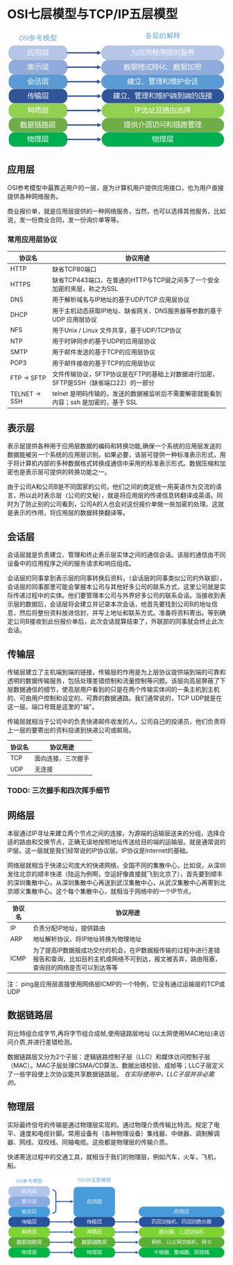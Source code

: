 # OSI七层模型与TCP/IP五层模型

![OSI参考模型](Resources/OSI.png "OSI参考模型")

## 应用层

OSI参考模型中最靠近用户的一层，是为计算机用户提供应用接口，也为用户直接提供各种网络服务。

商业报价单，就是应用层提供的一种网络服务，当然，也可以选择其他服务，比如说，发一份商业合同，发一份询价单等等。

### 常用应用层协议

| 协议名 | 协议用途 |
|  ---- | ----  |
| HTTP | 缺省TCP80端口 |
| HTTPS | 缺省TCP443端口，在普通的HTTP与TCP层之间多了一个安全加密的夹层，称之为SSL |
| DNS |用于解析域名与IP地址的基于UDP/TCP 应用层协议 |
| DHCP | 用于主机动态获取IP地址、缺省网关、DNS服务器等参数的基于UDP 应用层协议 |
| NFS | 用于Unix / Linux 文件共享，基于UDP/TCP协议 |
| NTP | 用于时钟同步的基于UDP的应用层协议 |
| SMTP | 用于邮件发送的基于TCP的应用层协议 |
| POP3 | 用于邮件接收的基于TCP的应用层协议 |
| FTP -> SFTP | 文件传输协议，SFTP协议是在FTP的基础上对数据进行加密，SFTP是SSH（缺省端口22）的一部分 |
| TELNET -> SSH | telnet 是明码传输的，发送的数据被监听后不需要解密就能看到内容；ssh 是加密的，基于 SSL |

## 表示层

表示层提供各种用于应用层数据的编码和转换功能,确保一个系统的应用层发送的数据能被另一个系统的应用层识别。如果必要，该层可提供一种标准表示形式，用于将计算机内部的多种数据格式转换成通信中采用的标准表示形式。数据压缩和加密也是表示层可提供的转换功能之一。

由于公司A和公司B是不同国家的公司，他们之间的商定统一用英语作为交流的语言，所以此时表示层（公司的文秘），就是将应用层的传递信息转翻译成英语。同时为了防止别的公司看到，公司A的人也会对这份报价单做一些加密的处理。这就是表示的作用，将应用层的数据转换翻译等。

## 会话层

会话层就是负责建立、管理和终止表示层实体之间的通信会话。该层的通信由不同设备中的应用程序之间的服务请求和响应组成。

会话层的同事拿到表示层的同事转换后资料，（会话层的同事类似公司的外联部），会话层的同事那里可能会掌握本公司与其他好多公司的联系方式，这里公司就是实际传递过程中的实体。他们要管理本公司与外界好多公司的联系会话。当接收到表示层的数据后，会话层将会建立并记录本次会话，他首先要找到公司B的地址信息，然后将整份资料放进信封，并写上地址和联系方式。准备将资料寄出。等到确定公司B接收到此份报价单后，此次会话就算结束了，外联部的同事就会终止此次会话。

## 传输层

传输层建立了主机端到端的链接，传输层的作用是为上层协议提供端到端的可靠和透明的数据传输服务，包括处理差错控制和流量控制等问题。该层向高层屏蔽了下层数据通信的细节，使高层用户看到的只是在两个传输实体间的一条主机到主机的、可由用户控制和设定的、可靠的数据通路。我们通常说的，TCP UDP就是在这一层。端口号既是这里的"端"。

传输层就相当于公司中的负责快递邮件收发的人，公司自己的投递员，他们负责将上一层的要寄出的资料投递到快递公司或邮局。

| 协议名 | 协议用途 |
|  ---- | ----  |
| TCP | 面向连接，三次握手 |
| UDP | 无连接 |

### TODO: 三次握手和四次挥手细节

## 网络层

本层通过IP寻址来建立两个节点之间的连接，为源端的运输层送来的分组，选择合适的路由和交换节点，正确无误地按照地址传送给目的端的运输层。就是通常说的IP层。这一层就是我们经常说的IP协议层。IP协议是Internet的基础。

网络层就相当于快递公司庞大的快递网络，全国不同的集散中心，比如说，从深圳发往北京的顺丰快递（陆运为例啊，空运好像直接就飞到北京了），首先要到顺丰的深圳集散中心，从深圳集散中心再送到武汉集散中心，从武汉集散中心再寄到北京顺义集散中心。这个每个集散中心，就相当于网络中的一个IP节点。

| 协议名 | 协议用途 |
|  ---- | ----  |
| IP | 负责分配IP地址，提供路由 |
| ARP | 地址解析协议，将IP地址转换为物理地址 |
| ICMP | 为了提高IP数据报成功交付的机会，在IP数据报传输的过程中进行差错报告和查询，比如目的主机或网络不可到达，报文被丢弃，路由阻塞，查询目的网络是否可以到达等等 |
注： ping是应用层直接使用网络层ICMP的一个特例，它没有通过运输层的TCP或UDP


## 数据链路层

将比特组合成字节,再将字节组合成帧,使用链路层地址 (以太网使用MAC地址)来访问介质,并进行差错检测。

数据链路层又分为2个子层：逻辑链路控制子层（LLC）和媒体访问控制子层（MAC）。MAC子层处理CSMA/CD算法、数据出错校验、成帧等；LLC子层定义了一些字段使上次协议能共享数据链路层。
*在实际使用中，LLC子层并非必需的。*

## 物理层

实际最终信号的传输是通过物理层实现的。通过物理介质传输比特流。规定了电平、速度和电缆针脚。常用设备有（各种物理设备）集线器、中继器、调制解调器、网线、双绞线、同轴电缆。这些都是物理层的传输介质。

快递寄送过程中的交通工具，就相当于我们的物理层，例如汽车，火车，飞机，船。

![TCP参考模型](Resources/TCP.png "TCP参考模型")